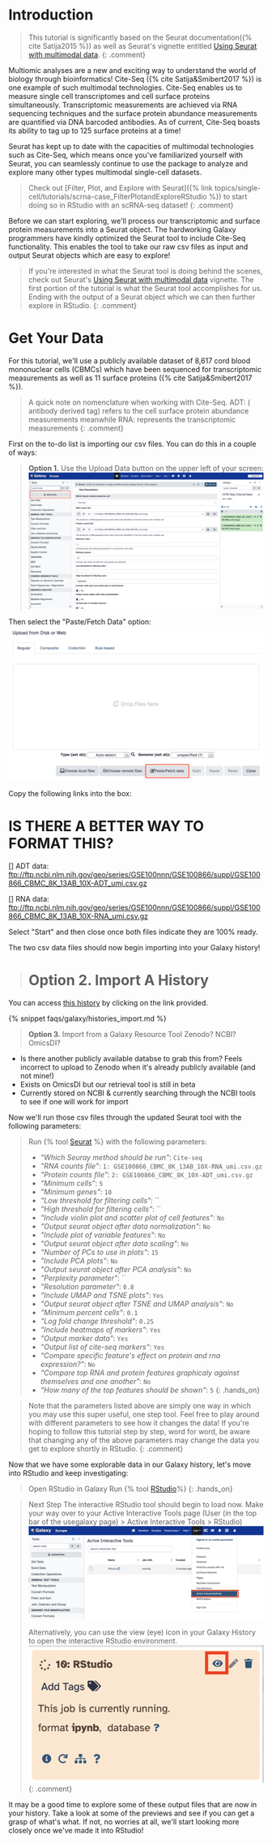 # Introduction
> <comment-title></comment-title>
> This tutorial is significantly based on the Seurat documentation({% cite Satija2015 %}) as well as Seurat's vignette entitled [Using Seurat with multimodal data](https://satijalab.org/seurat/articles/multimodal_vignette).
{: .comment}
 
Multiomic analyses are a new and exciting way to understand the world of biology through bioinformatics! Cite-Seq ({% cite Satija&Smibert2017 %}) is one example of such multimodal technologies. Cite-Seq enables us to measure single cell transcriptomes and cell surface proteins simultaneously. Transcriptomic measurements are achieved via RNA sequencing techniques and the surface protein abundance measurements are quantified via DNA barcoded antibodies. As of current, Cite-Seq boasts its ability to tag up to 125 surface proteins at a time! 

Seurat has kept up to date with the capacities of multimodal technologies such as Cite-Seq, which means once you've familiarized yourself with Seurat, you can seamlessly continue to use the package to analyze and explore many other types multimodal single-cell datasets. 

><comment-title></comment-title>
>Check out [Filter, Plot, and Explore with Seurat]({% link topics/single-cell/tutorials/scrna-case_FilterPlotandExploreRStudio %}) to start doing so in RStudio with an scRNA-seq dataset!
{: .comment}

Before we can start exploring, we'll process our transcriptomic and surface protein measurements into a Seurat object. The hardworking Galaxy programmers have kindly optimized the Seurat tool to include Cite-Seq functionality. This enables the tool to take our raw csv files as input and output Seurat objects which are easy to explore! 

><comment-title></comment-title>
>If you're interested in what the Seurat tool is doing behind the scenes, check out Seurat's [Using Seurat with multimodal data](https://satijalab.org/seurat/articles/multimodal_vignette) vignette. The first portion of the tutorial is what the Seurat tool accomplishes for us. Ending with the output of a Seurat object which we can then further explore in RStudio.
{: .comment}

# Get Your Data
For this tutorial, we'll use a publicly available dataset of 8,617 cord blood mononuclear cells (CBMCs) which have been sequenced for transcriptomic measurements as well as 11 surface proteins ({% cite Satija&Smibert2017 %}). 

><comment-title></comment-title>
>A quick note on nomenclature when working with Cite-Seq.
>ADT: ( antibody derived tag) refers to the cell surface protein abundance measurements
>meanwhile RNA: represents the transcriptomic measurements
{: .comment}

First on the to-do list is importing our csv files. You can do this in a couple of ways: 

> **Option 1.**  Use the Upload Data button on the upper left of your screen:
    ![Upload Data Button](../../images/scCiteSeq-RStudio/Plot1.png)


Then select the "Paste/Fetch Data" option:
![Paste/Fetch Data Button](../../images/scCiteSeq-RStudio/Plot2.png "Paste/Fetch Data")
    
Copy the following links into the box:
# **IS THERE A BETTER WAY TO FORMAT THIS?**

[] ADT data: ftp://ftp.ncbi.nlm.nih.gov/geo/series/GSE100nnn/GSE100866/suppl/GSE100866_CBMC_8K_13AB_10X-ADT_umi.csv.gz

[] RNA data: ftp://ftp.ncbi.nlm.nih.gov/geo/series/GSE100nnn/GSE100866/suppl/GSE100866_CBMC_8K_13AB_10X-RNA_umi.csv.gz
    
Select "Start" and then close once both files indicate they are 100% ready. 

The two csv data files should now begin importing into your Galaxy history!  

> # **Option 2.** Import A History
You can access [this history](https://usegalaxy.eu/u/camila-goclowski/h/cite-seq-tutorial-data) by clicking on the link provided.

{% snippet faqs/galaxy/histories_import.md %}

> **Option 3.** Import from a Galaxy Resource Tool
Zenodo? NCBI? OmicsDI?
- Is there another publicly available databse to grab this from? Feels incorrect to upload to Zenodo when it's already publicly available (and not mine!) 
- Exists on OmicsDI but our retrieval tool is still in beta 
- Currently stored on NCBI & currently searching through the NCBI tools to see if one will work for import 

Now we'll run those csv files through the updated Seurat tool with the following parameters:
> <hands-on-title></hands-on-title>
> Run {% tool [Seurat](toolshed.g2.bx.psu.edu/repos/iuc/seurat/seurat/4.3.0.1+galaxy1) %} with the following parameters:
> - *"Which Seuray method should be run"*: `Cite-seq`
> - *"RNA counts file"*: `1: GSE100866_CBMC_8K_13AB_10X-RNA_umi.csv.gz`
> - *"Protein counts file"*: `2: GSE100866_CBMC_8K_10X-ADT_umi.csv.gz`
> - *"Minimum cells"*: `5`
> - *"Minimum genes"*: `10`
> - *"Low threshold for filtering cells"*: ``
> - *"High threshold for filtering cells"*: ``
> - *"Include violin plot and scatter plot of cell features"*: `No`
>  - *"Output seurat object after data normalization"*: `No`
>  - *"Include plot of variable features"*: `No`
>  - *"Output seurat object after data scaling"*: `No`
>  - *"Number of PCs to use in plots"*: `15`
>  - *"Include PCA plots"*: `No`
>  - *"Output seurat object after PCA analysis"*: `No`
>  - *"Perplexity parameter"*: ``
>  - *"Resolution parameter"*: `0.8`
>  - *"Include UMAP and TSNE plots"*: `Yes`
>  - *"Output seurat object after TSNE and UMAP analysis"*: `No`
>  - *"Minimum percent cells"*: `0.1`
>  - *"Log fold change threshold"*: `0.25`
>  - *"Include heatmaps of markers"*: `Yes`
>  - *"Output marker data"*: `Yes`
>  - *"Output list of cite-seq markers"*: `Yes`
>  - *"Compare specific feature's effect on protein and rna expression?"*: `No`
>  - *"Compare top RNA and protein features graphicaly against themselves and one another"*: `No`
>  - *"How many of the top features should be shown"*: `5`
{: .hands_on}

><comment-title></comment-title>
>Note that the parameters listed above are simply one way in which you may use this super useful, one step tool. Feel free to play around with different parameters to see how it changes the data! If you're hoping to follow this tutorial step by step, word for word, be aware that changing any of the above parameters may change the data you get to explore shortly in RStudio. 
{: .comment}

Now that we have some explorable data in our Galaxy history, let's move into RStudio and keep investigating: 
> <hands-on-title>Open RStudio in Galaxy</hands-on-title>
> Run {% tool [RStudio](interactive_tool_rstudio)%}
{: .hands_on}

><comment-title>Next Step</comment-title>
> The interactive RStudio tool should begin to load now. Make your way over to your Active Interactive Tools page (User (in the top bar of the usegalaxy page) > Active Interactive Tools > RStudio)
> ![Interactive Tools Button](../../images/scCiteSeq-RStudio/Plot12.png "Interactive Tools")
>
>Alternatively, you can use the view (eye) icon in your Galaxy History to open the interactive RStudio environment.
> ![Eye Button](../../images/scCiteSeq-RStudio/Plot13.png "Eye Button")
{: .comment}

It may be a good time to explore some of these output files that are now in your history. Take a look at some of the previews and see if you can get a grasp of what's what. If not, no worries at all, we'll start looking more closely once we've made it into RStudio!
